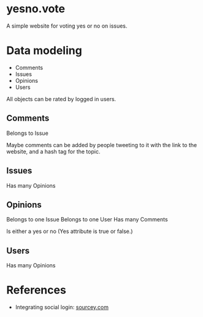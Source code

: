 # yesno.vote

A simple website for voting yes or no on issues.

# Data modeling

- Comments
- Issues
- Opinions
- Users

All objects can be rated by logged in users.

## Comments
Belongs to Issue

Maybe comments can be added by people tweeting to it with the link to the website, and a hash tag for the topic.

## Issues

Has many Opinions

## Opinions

Belongs to one Issue
Belongs to one User
Has many Comments

Is either a yes or no (Yes attribute is true or false.)

## Users
Has many Opinions

# References

- Integrating social login: [sourcey.com](http://sourcey.com/rails-4-omniauth-using-devise-with-twitter-facebook-and-linkedin/)
